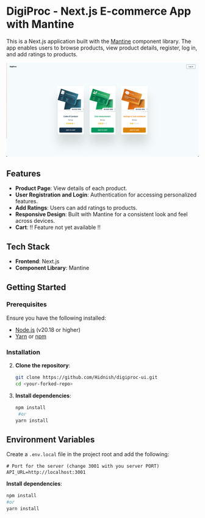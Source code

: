 # DigiProc - Next.js E-commerce App with Mantine

This is a Next.js application built with the [Mantine](https://mantine.dev/) component library. The app enables users to browse products, view product details, register, log in, and add ratings to products.

![Product Page](./public/product-page.png)

## Features

- **Product Page**: View details of each product.
- **User Registration and Login**: Authentication for accessing personalized features.
- **Add Ratings**: Users can add ratings to products.
- **Responsive Design**: Built with Mantine for a consistent look and feel across devices.
- **Cart**: !! Feature not yet available !!

## Tech Stack

- **Frontend**: Next.js
- **Component Library**: Mantine

## Getting Started

### Prerequisites

Ensure you have the following installed:

- [Node.js](https://nodejs.org/) (v20.18 or higher)
- [Yarn](https://yarnpkg.com/) or [npm](https://www.npmjs.com/)

### Installation

2. **Clone the repository**:
   ```bash
   git clone https://github.com/Hidnish/digiproc-ui.git
   cd <your-forked-repo>

3. **Install dependencies**:
	```bash
   npm install
	 #or
   yarn install
	 ```


## Environment Variables

Create a `.env.local` file in the project root and add the following:

```dotenv
# Port for the server (change 3001 with you server PORT)
API_URL=http://localhost:3001
````

**Install dependencies**:

 ```bash
npm install
#or
yarn install
 ```
